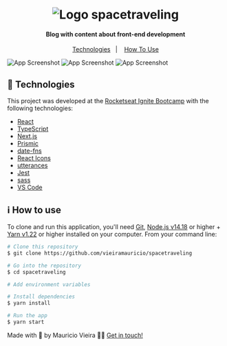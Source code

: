<h1 align="center">
    <img alt="Logo spacetraveling" src="https://res.cloudinary.com/dg5pzm35l/image/upload/v1643583947/spacetraveling-logo_k2jli6.jpg" />
    <br>

</h1>

<h4 align="center">
  Blog with content about front-end development
</h4>

<p align="center">
  <a href="#-technologies">Technologies</a>&nbsp;&nbsp;&nbsp;|&nbsp;&nbsp;&nbsp;
  <a href="#ℹ%EF%B8%8F-how-to-use">How To Use</a>
</p>

![App Screenshot](https://res.cloudinary.com/dg5pzm35l/image/upload/v1643583958/spacetraveling-screenshot-1_xehpzg.png)
![App Screenshot](https://res.cloudinary.com/dg5pzm35l/image/upload/v1643583958/spacetraveling-screenshot-2_w4bi4c.png)
![App Screenshot](https://res.cloudinary.com/dg5pzm35l/image/upload/v1643583958/spacetraveling-screenshot-3_swchln.png)


## 🚀 Technologies

This project was developed at the [Rocketseat Ignite Bootcamp](https://www.rocketseat.com.br/ignite) with the following technologies:

-  [React](https://reactjs.org/)
-  [TypeScript](https://www.typescriptlang.org/)
-  [Next.js](https://nextjs.org/)
-  [Prismic](https://prismic.io/)
-  [date-fns](https://date-fns.org/)
-  [React Icons](https://react-icons.github.io/react-icons/)
-  [utterances](https://utteranc.es/)
-  [Jest](https://jestjs.io/)
-  [sass](https://sass-lang.com/)
-  [VS Code](https://code.visualstudio.com/)

## ℹ️ How to use

To clone and run this application, you'll need [Git](https://git-scm.com), [Node.js v14.18](https://nodejs.org/en/) or higher + [Yarn v1.22](https://yarnpkg.com/) or higher installed on your computer. From your command line:

  ```bash
  # Clone this repository
  $ git clone https://github.com/vieiramauricio/spacetraveling

  # Go into the repository
  $ cd spacetraveling

  # Add environment variables

  # Install dependencies
  $ yarn install

  # Run the app
  $ yarn start
  ```

Made with 💛 by Mauricio Vieira 👋🏼 [Get in touch!](https://www.linkedin.com/in/vieira-mauricio/)
